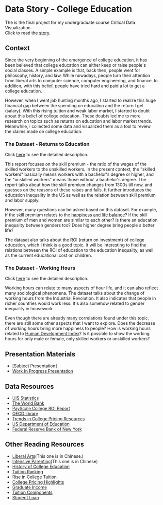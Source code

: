 # Data Story - College Education

The is the final project for my undergraduate course Critical Data Visualization.  
Click to read the [story](https://data-story-project.jerrywaaaaaaaa.now.sh/).

## Context

Since the very beginning of the emergence of college education, it has been believed that college education can either keep or raise people's social classes. A simple example is that, back then, people went for philosophy, history, and law. While nowadays, people turn their attention from liberal arts to computer science, computer engineering, and finance. In addition, with this belief, people have tried hard and paid a lot to get a college education.  

However, when I went job hunting months ago, I started to realize this huge financial gap between the spending on education and the return I get (salary). With this rising tuition and weak labor market, I started to doubt about this belief of college education. These doubts led me to more research on topics such as returns on education and labor market trends. Meanwhile, I collected some data and visualized them as a tool to review the claims made on college education.

### The Dataset - Returns to Education
Click [here](https://ourworldindata.org/returns-to-education) to see the detailed description.

This report focuses on the skill premium - the ratio of the wages of the skilled workers to the unskilled workers. In the present context, the "skilled workers" basically means workers with a bachelor's degree or higher, and the "unskilled workers" means those without a bachelor's degree.
The report talks about how the skill premium changes from 1300s till now, and guesses on the reasons of these raises and falls. It further introduces the education inequality in the US as well as the relation between skill premium and labor supply.

However, many questions can be asked based on this dataset. For example, if the skill premium relates to the [happiness and life balance](https://ourworldindata.org/happiness-and-life-satisfaction)? If the skill premium of men and women are similar to each other? Is there an education inequality between genders too? Does higher degree bring people a better life?

The dataset also talks about the ROI (return on investment) of college education, which I think is a good topic. It will be interesting to find the relations between the ROI of education to the education inequality, as well as the current educational cost on children.

### The Dataset - Working Hours
Click [here](https://ourworldindata.org/working-hours) to see the detailed description.

Working hours can relate to many aspects of hour life, and it can also reflect many sociological phenomena. The dataset talks about the change of working hours from the Industrial Revolution. It also indicates that people in richer countries would work less. It's also somehow related to gender inequality in housework.

Even though there are already many correlations found under this topic, there are still some other aspects that I want to explore. Does the decrease of working hours bring more happiness to people? How is working hours related to [Human Development Index](https://ourworldindata.org/human-development-index)? Is it possible to show the working hours for only male or female, only skilled workers or unskilled workers?


## Presentation Materials
- [Subject Presentation]
- [Work In Progress Presentation](https://docs.google.com/presentation/d/1BBHRAaUVypzMHAJgxWnPxGbdQ2ACZH3EDMq94SzJ36c/edit?usp=sharing)

## Data Resources
- [UIS Statistics](http://data.uis.unesco.org/)
- [The World Bank](http://datatopics.worldbank.org/education/indicators)
- [PayScale College ROI Report](https://www.payscale.com/college-roi)
- [OECD library](https://www.oecd-ilibrary.org/education/education-at-a-glance_19991487)
- [Trends in College Pricing Resources](https://research.collegeboard.org/trends/college-pricing/resource-library)
- [US Department of Education](https://collegescorecard.ed.gov/data/)
- [Federal Reserve Bank of New York](https://www.newyorkfed.org/research/college-labor-market/college-labor-market_unemployment.html)

## Other Reading Resources
- [Liberal Arts](https://www.qdaily.com/articles/61757.html)(This one is in Chinese.)
- [Intensive Parenting](https://www.qdaily.com/articles/59812.html)(This one is in Chinese)
- [History of College Education](https://college-education.procon.org/history-of-college-education/)
- [Tuition Ranking](https://college-education.procon.org/highest-and-lowest-tuitions-of-ranked-us-colleges-universities/)
- [Rise in College Tuition](https://www.americanactionforum.org/research/summary-accounting-rise-college-tuition/)
- [College Pricing Highlights](https://research.collegeboard.org/trends/college-pricing/highlights)
- [Graduate Income](https://www.wsj.com/articles/ny-fed-report-finds-rising-incomes-falling-unemployment-for-young-college-graduates-1454079989)
- [Tuition Components](https://bigfuture.collegeboard.org/pay-for-college/college-costs/quick-guide-college-costs)
- [Student Loan](https://www.investopedia.com/student-loan-debt-2019-statistics-and-outlook-4772007)
